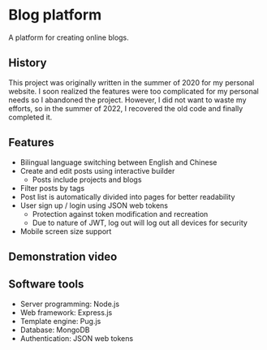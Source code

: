 # Blog platform
A platform for creating online blogs.
## History
This project was originally written in the summer of 2020 for my personal website. I soon realized the features were too complicated for my personal needs so I abandoned the project. However, I did not want to waste my efforts, so in the summer of 2022, I recovered the old code and finally completed it.
## Features
- Bilingual language switching between English and Chinese
- Create and edit posts using interactive builder
  - Posts include projects and blogs
- Filter posts by tags
- Post list is automatically divided into pages for better readability
- User sign up / login using JSON web tokens
  - Protection against token modification and recreation
  - Due to nature of JWT, log out will log out all devices for security
- Mobile screen size support
## Demonstration video
## Software tools
- Server programming: Node.js
- Web framework: Express.js
- Template engine: Pug.js
- Database: MongoDB
- Authentication: JSON web tokens
